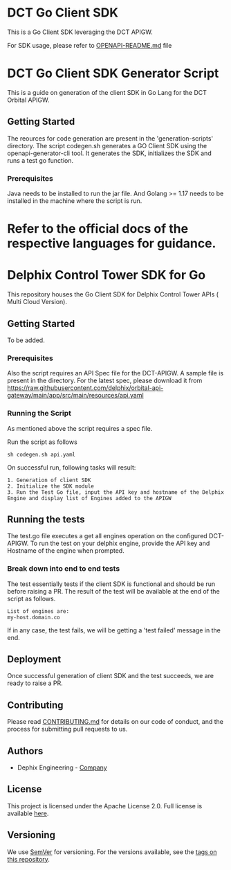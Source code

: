 # DCT Go Client SDK

This is a Go Client SDK leveraging the DCT APIGW.

For SDK usage, please refer to [OPENAPI-README.md](OPENAPI-README.md) file

# DCT Go Client SDK Generator Script

This is a guide on generation of the client SDK in Go Lang for the DCT Orbital APIGW.

## Getting Started

The reources for code generation are present in the 'generation-scripts' directory.
The script codegen.sh generates a GO Client SDK using the openapi-generator-cli tool. It generates the SDK, initializes the SDK and runs a test go function.

### Prerequisites

Java needs to be installed to run the jar file. And Golang >= 1.17 needs to be installed in the machine where the script is run.

Refer to the official docs of the respective languages for guidance.
=======
# Delphix Control Tower SDK for Go

This repository houses the Go Client SDK for Delphix Control Tower APIs ( Multi Cloud Version).

## Getting Started

To be added.

### Prerequisites

Also the script requires an API Spec file for the DCT-APIGW. A sample file is present in the directory. For the latest spec, please download it from https://raw.githubusercontent.com/delphix/orbital-api-gateway/main/app/src/main/resources/api.yaml

### Running the Script

As mentioned above the script requires a spec file.

Run the script as follows

```
sh codegen.sh api.yaml
```

On successful run, following tasks will result:

```
1. Generation of client SDK
2. Initialize the SDK module
3. Run the Test Go file, input the API key and hostname of the Delphix Engine and display list of Engines added to the APIGW
```

## Running the tests

The test.go file executes a get all engines operation on the configured DCT-APIGW. 
To run the test on your delphix engine, provide the API key and Hostname of the engine when prompted.

### Break down into end to end tests

The test essentially tests if the client SDK is functional and should be run before raising a PR.
The result of the test will be available at the end of the script as follows.

```
List of engines are:
my-host.domain.co
```

If in any case, the test fails, we will be getting a 'test failed' message in the end.

## Deployment

Once successful generation of client SDK and the test succeeds, we are ready to raise a PR.

## Contributing

Please read [CONTRIBUTING.md](https://github.com/delphix/.github/blob/master/CONTRIBUTING.md) for details on our code of conduct, and the process for submitting pull requests to us.

## Authors

- Dephix Engineering - [Company](https://github.com/delphix/)

## License

This project is licensed under the Apache License 2.0. Full license is available [here](./LICENSE).

## Versioning

We use [SemVer](http://semver.org/) for versioning. For the versions available, see the [tags on this repository](https://github.com/your/project/tags). 

